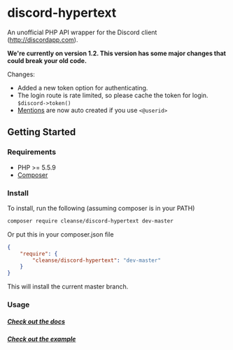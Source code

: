 # discord-hypertext
An unofficial PHP API wrapper for the Discord client (http://discordapp.com).  
 
**We're currently on version 1.2. This version has some major changes that could break your old code.**

Changes:  
 * Added a new token option for authenticating.  
 * The login route is rate limited, so please cache the token for login. `$discord->token()`  
 * [Mentions][mentions] are now auto created if you use `<@userid>`  

## Getting Started

### Requirements

  * PHP >= 5.5.9
  * [Composer](https://getcomposer.org)

### Install

To install, run the following (assuming composer is in your PATH)

```sh
composer require cleanse/discord-hypertext dev-master
```
Or put this in your composer.json file
```json
{
	"require": {
		"cleanse/discord-hypertext": "dev-master"
	}
}
```

This will install the current master branch.

### Usage

##### [Check out the docs][docs]

##### [Check out the example][examples]

[examples]: examples/
[docs]: wiki/
[mentions]: docs/Channel/Messages.md
